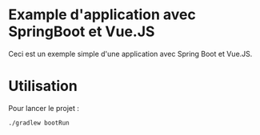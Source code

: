 # Example d'application avec SpringBoot et Vue.JS

Ceci est un exemple simple d'une application avec Spring Boot et Vue.JS.

# Utilisation

Pour lancer le projet : 

```sh
./gradlew bootRun
```